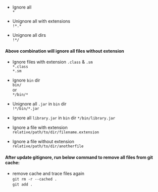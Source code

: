 - Ignore all  
`*`

- Unignore all with extensions  
`!*.*`

- Unignore all dirs  
`!*/`

#### Above combination will ignore all files without extension 

- Ignore files with extension `.class` & `.sm`  
`*.class`  
`*.sm`

- Ignore `bin` dir  
`bin/`  
 or  
`*/bin/*`

- Unignore all `.jar` in `bin` dir  
`!*/bin/*.jar`

- Ignore all `library.jar` in `bin` dir
`*/bin/library.jar`

- Ignore a file with extension  
`relative/path/to/dir/filename.extension`

- Ignore a file without extension  
`relative/path/to/dir/anotherfile`

#### After update gitignore, run below command to remove all files from git cache:
- remove cache and trace files again   
 `git rm -r --cached .`  
 `git add .`